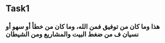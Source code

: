 # Task1
## هذا وما كان من توفيق فمن الله، وما كان من خطأ أو سهو أو نسيان ف من ضغط البيت والمشاريع ومن الشيطان
